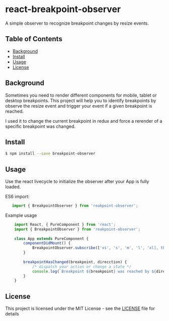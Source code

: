 # react-breakpoint-observer
A simple observer to recognize breakpoint changes by resize events.

## Table of Contents

- [Background](#background)
- [Install](#install)
- [Usage](#usage)
- [License](#license)

## Background
Sometimes you need to render different components for mobile, tablet or desktop breakpoints. This project will help you to identify breakpoints by observe the resize event and trigger your event if a given breakpoint is reached.

I used it to change the current breakpoint in redux and force a rerender of a specific breakpoint was changed. 

## Install
```sh
$ npm install --save breakpoint-observer
```

## Usage
Use the react livecycle to initialize the observer after your App is fully loaded.

ES6 import:
````js
   import { BreakpointObserver } from 'reakpoint-observer';

````

Example usage
```js
    import React, { PureComponent } from 'react'; 
    import { BreakpointObserver } from 'reakpoint-observer';
    
    class App extends PureComponent {
        componentDidMount() {
            BreakpointObserver.subscribe(['xs', 's', 'm', 'l', 'xl], this.breakpointHasChanged);
        }
        
        breakpointHasChanged(breakpoint, direcction) {
            /* dispatch your action or change a state */
            console.log(`Breakpoint ${breakpoint} was reached by ${direcction} the site.`);
        }
    }

```




## License

This project is licensed under the MIT License - see the [LICENSE](LICENSE) file for details
